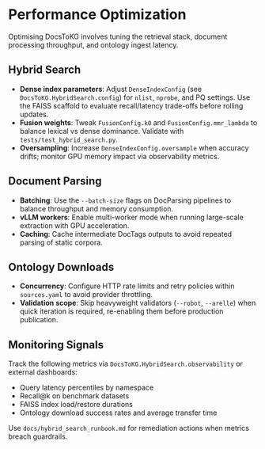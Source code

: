 # Performance Optimization

Optimising DocsToKG involves tuning the retrieval stack, document processing throughput, and ontology ingest latency.

## Hybrid Search

- **Dense index parameters**: Adjust `DenseIndexConfig` (see `DocsToKG.HybridSearch.config`) for `nlist`, `nprobe`, and PQ settings. Use the FAISS scaffold to evaluate recall/latency trade-offs before rolling updates.
- **Fusion weights**: Tweak `FusionConfig.k0` and `FusionConfig.mmr_lambda` to balance lexical vs dense dominance. Validate with `tests/test_hybrid_search.py`.
- **Oversampling**: Increase `DenseIndexConfig.oversample` when accuracy drifts; monitor GPU memory impact via observability metrics.

## Document Parsing

- **Batching**: Use the `--batch-size` flags on DocParsing pipelines to balance throughput and memory consumption.
- **vLLM workers**: Enable multi-worker mode when running large-scale extraction with GPU acceleration.
- **Caching**: Cache intermediate DocTags outputs to avoid repeated parsing of static corpora.

## Ontology Downloads

- **Concurrency**: Configure HTTP rate limits and retry policies within `sources.yaml` to avoid provider throttling.
- **Validation scope**: Skip heavyweight validators (`--robot`, `--arelle`) when quick iteration is required, re-enabling them before production publication.

## Monitoring Signals

Track the following metrics via `DocsToKG.HybridSearch.observability` or external dashboards:

- Query latency percentiles by namespace
- Recall@k on benchmark datasets
- FAISS index load/restore durations
- Ontology download success rates and average transfer time

Use `docs/hybrid_search_runbook.md` for remediation actions when metrics breach guardrails.
